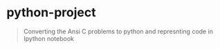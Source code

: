 # python-project
> Converting the Ansi C problems to python and represnting code in Ipython notebook
